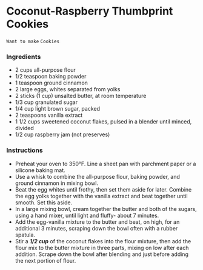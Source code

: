 # Coconut-Raspberry Thumbprint Cookies

`Want to make` `Cookies`

### Ingredients

- 2 cups all-purpose flour
- 1/2 teaspoon baking powder
- 1 teaspoon ground cinnamon
- 2 large eggs, whites separated from yolks
- 2 sticks (1 cup) unsalted butter, at room temperature
- 1/3 cup granulated sugar
- 1/4 cup light brown sugar, packed
- 2 teaspoons vanilla extract
- 1 1/2 cups sweetened coconut flakes, pulsed in a blender until minced, divided
- 1/2 cup raspberry jam (not preserves)

### Instructions

- Preheat your oven to 350°F. Line a sheet pan with parchment paper or a silicone baking mat.
- Use a whisk to combine the all-purpose flour, baking powder, and ground cinnamon in mixing bowl.
- Beat the egg whites until frothy, then set them aside for later. Combine the egg yolks together with the vanilla extract and beat together until smooth. Set this aside.
- In a large mixing bowl, cream together the butter and both of the sugars, using a hand mixer, until light and fluffy- about 7 minutes. 
- Add the egg-vanilla mixture to the butter and beat, on high, for an additional 3 minutes, scraping down the bowl often with a rubber spatula.
- Stir a **_1/2 cup_** of the coconut flakes into the flour mixture, then add the flour mix to the butter mixture in three parts, mixing on low after each addition. Scrape down the bowl after blending and just before adding the next portion of flour.

